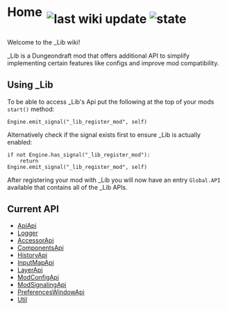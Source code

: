 <h1 style="margin-bottom: -60px">
Home
</h1>

<h1 align="center">

<img align="center" src="https://img.shields.io/github/last-commit/creepycre/_Lib/docs?label=last%20wiki%20update" alt="last wiki update"></img>
<img align="center" src="https://img.shields.io/github/deployments/creepycre/_Lib/github-pages" alt="state"></img>

</h1>

Welcome to the _Lib wiki!

_Lib is a Dungeondraft mod that offers additional API to simplify implementing certain features like configs and improve mod compatibility.

## Using _Lib

To be able to access _Lib's Api put the following at the top of your mods `start()` method:
```gdscript
Engine.emit_signal("_lib_register_mod", self)
```
Alternatively check if the signal exists first to ensure _Lib is actually enabled:
```gdscript
if not Engine.has_signal("_lib_register_mod"):
    return
Engine.emit_signal("_lib_register_mod", self)
```

After registering your mod with _Lib you will now have an entry `Global.API` available that contains all of the _Lib APIs.

## Current API
- [ApiApi](./ApiApi)
- [Logger](./Logger)
- [AccessorApi](./AccessorApi)
- [ComponentsApi](./ComponentsApi)
- [HistoryApi](./HistoryApi)
- [InputMapApi](./InputMapApi)
- [LayerApi](./LayerApi)
- [ModConfigApi](./ModConfigApi)
- [ModSignalingApi](./ModSignalingApi)
- [PreferencesWindowApi](./PreferencesWindowApi)
- [Util](./Util)